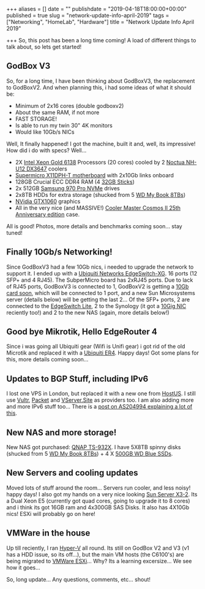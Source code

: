 +++
aliases = []
date = ""
publishdate = "2019-04-18T18:00:00+00:00"
published = true
slug = "network-update-info-april-2019"
tags = ["Networking", "HomeLab", "Hardware"]
title = "Network Update Info April 2019"

+++
So, this post has been a long time coming! A load of different things to talk about, so lets get started!
 
## GodBox V3

So, for a long time, I have been thinking about GodBoxV3, the replacement to GodBoxV2. And when planning this, i had some ideas of what it should be: 

* Minimum of 2x16 cores (double godboxv2)
* About the same RAM, if not more
* FAST STORAGE!
* Is able to run my twin 30" 4K monitors
* Would like 10Gb/s NICs

Well, It finally happened! I got the machine, built it and, well, its impressive! How did i do with specs? Well...

* 2X [Intel Xeon Gold 6138](https://geni.us/UAgqzO) Processors (20 cores) cooled by 2 [Noctua NH-U12 DX3647](https://geni.us/XRCZ) coolers
* [Supermicro X11DPH-T motherboard](https://geni.us/0B59Jcz) with 2x10Gb links onboard
* 128GB Crucial ECC DDR4 RAM (4 [32GB Sticks](https://geni.us/SM5A))
* 2x 512GB [Samsung 970 Pro NVMe](https://geni.us/VyMiX) drives
* 2x8TB HDDs for extra storage (shucked from 5 [WD My Book 8TBs](https://geni.us/joHV))
* [NVidia GTX1060](https://geni.us/VPGC) graphics
* All in the very nice (and MASSIVE!) [Cooler Master Cosmos II 25th Anniversary edition](https://geni.us/mVKANIN) case.

All is good! Photos, more details and benchmarks coming soon... stay tuned!

## Finally 10Gb/s Networking!

Since GodBoxV3 had a few 10Gb nics, i needed to upgrade the network to support it. I ended up with a [Ubiquiti Networks EdgeSwitch-XG](https://geni.us/FsVA). 16 ports (12 SFP+ and 4 RJ45). The SubperMicro board has 2xRJ45 ports. Due to lack of RJ45 ports, GodBoxV3 is connected to 1, GodBoxV2 is getting a [10Gb card soon](https://geni.us/I0Xqcn), which will be connected to 1 port, and a new Sun Microsystems server (details below) will be getting the last 2... Of the SFP+ ports, 2 are connected to the [EdgeSwitch Lite](https://geni.us/N9HdFtH), 2 to the Synology (it got a [10Gig NIC](https://geni.us/a98pWy) reciently too!) and 2 to the new NAS (again, more details below!)

## Good bye Mikrotik, Hello EdgeRouter 4

Since i was going all Ubiquiti gear (Wifi is Unifi gear) i got rid of the old Microtik and replaced it with a [Ubiquiti ER4](https://geni.us/h5qvyEi). Happy days! Got some plans for this, more details coming soon...

## Updates to BGP Stuff, including IPv6

I lost one VPS in London, but replaced it with a new one from [HostUS](https://my.hostus.us/aff.php?aff=2152). I still use [Vultr](https://www.vultr.com/?ref=6925432), [Packet](https://geni.us/fEXzBRp) and [VServer.Site](https://geni.us/Z8JgBxn) as providers too. I am also adding more and more IPv6 stuff too... There is a [post on AS204994 explaining a lot of this](https://as204994.net/post/quick-overview/). 

## New NAS and more storage!

New NAS got purchased: [QNAP TS-932X](https://geni.us/1BdBXv). I have 5X8TB spinny disks (shucked from 5 [WD My Book 8TBs](https://geni.us/joHV)) + 4 X [500GB WD Blue SSDs](https://geni.us/QuaR6t0). 

## New Servers and cooling updates

Moved lots of stuff around the room... Servers run cooler, and less noisy! happy days! I also got my hands on a very nice looking [Sun Server X3-2](https://geni.us/Ri5Vs). Its a Dual Xeon E5 (currently got quad cores, going to upgrade it to 8 cores) and i think its got 16GB ram and 4x300GB SAS Disks. It also has 4X10Gb nics! ESXi will probably go on here!

## VMWare in the house

Up till reciently, I ran [Hyper-V](https://en.wikipedia.org/wiki/Hyper-V) all round. Its still on GodBox V2 and V3 (v1 has a HDD issue, so its off...), but the main VM hosts (the C6100's) are being migrated to [VMWare ESXi](https://geni.us/tDBSw8z)... Why? Its a learning excersize... We see how it goes...


So, long update... Any questions, comments, etc... shout!